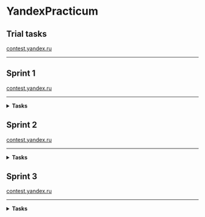 # YandexPracticum

## Trial tasks

[contest.yandex.ru](https://contest.yandex.ru/contest/26365/problems/)

---

## Sprint 1

[contest.yandex.ru](https://contest.yandex.ru/contest/22449/problems/)

---

<details>
  <summary> <b>Tasks</b> </summary>

  >[final](https://contest.yandex.ru/contest/22450/problems/)
</details>

## Sprint 2

[contest.yandex.ru](https://contest.yandex.ru/contest/22779/problems/)

---

<details>
  <summary> <b>Tasks</b> </summary>
  
  >[final](https://contest.yandex.ru/contest/22781/problems/)
</details>

## Sprint 3

[contest.yandex.ru](https://contest.yandex.ru/contest/23638/problems/)

---
<details>
  <summary> <b>Tasks</b> </summary>
  
  >[final]()
</details>
